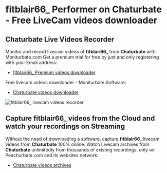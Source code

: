 # fitblair66_ Performer on Chaturbate - Free LiveCam videos downloader

## Chaturbate Live Videos Recorder

Monitor and record livecam videos of **fitblair66_** from **Chaturbate** with Moniturbate.com
Get a premium trial for free by just and only registering with your Email address:
* [fitblair66_ Premium videos downloader](https://moniturbate.com/request-demo-licence-key.html)

Free livecam videos downloader - Moniturbate Software:
* [Chaturbate videos downloader](https://moniturbate.com/moniturbate-download-software.html)

![fitblair66_ livecam videos recorder](https://peachurnet.com/templates/moniturbate-software.png)


## Capture fitblair66_ videos from the Cloud and watch your recordings on Streaming

Without the need of downloading a software, capture **fitblair66_** livecam videos from **Chaturbate** 100% online.
Watch Livecam archives from **Chaturbate** unlimitedly from thousands of existing recordings, only on Peachurbate.com and its websites network:
* [Chaturbate videos archives](https://peachurnet.com/)